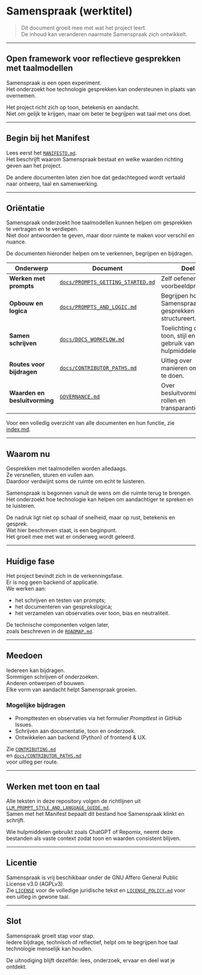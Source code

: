 # Samenspraak (werktitel)

> Dit document groeit mee met wat het project leert.  
> De inhoud kan veranderen naarmate Samenspraak zich ontwikkelt.

---

## Open framework voor reflectieve gesprekken met taalmodellen

Samenspraak is een open experiment.  
Het onderzoekt hoe technologie gesprekken kan ondersteunen in plaats van overnemen.  

Het project richt zich op toon, betekenis en aandacht.  
Niet om gelijk te krijgen, maar om beter te begrijpen wat taal met ons doet.

---

## Begin bij het Manifest

Lees eerst het [`MANIFESTO.md`](MANIFESTO.md).  
Het beschrijft waarom Samenspraak bestaat en welke waarden richting geven aan het project.  

De andere documenten laten zien hoe dat gedachtegoed wordt vertaald naar ontwerp, taal en samenwerking.

---

## Oriëntatie

Samenspraak onderzoekt hoe taalmodellen kunnen helpen om gesprekken te vertragen en te verdiepen.  
Niet door antwoorden te geven, maar door ruimte te maken voor verschil en nuance.  

De documenten hieronder helpen om te verkennen, begrijpen en bijdragen.

| Onderwerp | Document | Doel |
|------------|-----------|------|
| **Werken met prompts** | [`docs/PROMPTS_GETTING_STARTED.md`](docs/PROMPTS_GETTING_STARTED.md) | Zelf oefenen met voorbeeldprompts. |
| **Opbouw en logica** | [`docs/PROMPTS_AND_LOGIC.md`](docs/PROMPTS_AND_LOGIC.md) | Begrijpen hoe Samenspraak gesprekken structureert. |
| **Samen schrijven** | [`docs/DOCS_WORKFLOW.md`](docs/DOCS_WORKFLOW.md) | Toelichting op toon, stijl en gebruik van hulpmiddelen. |
| **Routes voor bijdragen** | [`docs/CONTRIBUTOR_PATHS.md`](docs/CONTRIBUTOR_PATHS.md) | Uitleg over manieren om mee te doen. |
| **Waarden en besluitvorming** | [`GOVERNANCE.md`](GOVERNANCE.md) | Over besluitvorming, rollen en transparantie. |

Voor een volledig overzicht van alle documenten en hun functie, zie [index.md](index.md).

---

## Waarom nu

Gesprekken met taalmodellen worden alledaags.  
Ze versnellen, sturen en vullen aan.  
Daardoor verdwijnt soms de ruimte om echt te luisteren.  

Samenspraak is begonnen vanuit de wens om die ruimte terug te brengen.  
Het onderzoekt hoe technologie kan helpen om aandachtiger te spreken en te luisteren.  

De nadruk ligt niet op schaal of snelheid, maar op rust, betekenis en gesprek.  
Wat hier beschreven staat, is een beginpunt.  
Het groeit mee met wat er onderweg wordt geleerd.

---

## Huidige fase

Het project bevindt zich in de verkenningsfase.  
Er is nog geen backend of applicatie.  
We werken aan:

- het schrijven en testen van prompts;  
- het documenteren van gesprekslogica;  
- het verzamelen van observaties over toon, bias en neutraliteit.  

De technische componenten volgen later,  
zoals beschreven in de [`ROADMAP.md`](ROADMAP.md).

---

## Meedoen

Iedereen kan bijdragen.  
Sommigen schrijven of onderzoeken.  
Anderen ontwerpen of bouwen.  
Elke vorm van aandacht helpt Samenspraak groeien.  

### Mogelijke bijdragen
- Prompttesten en observaties via het formulier *Prompttest* in GitHub Issues.  
- Schrijven aan documentatie, toon en onderzoek.  
- Ontwikkelen aan backend (Python) of frontend & UX.  

Zie [`CONTRIBUTING.md`](CONTRIBUTING.md)  
en [`docs/CONTRIBUTOR_PATHS.md`](docs/CONTRIBUTOR_PATHS.md)  
voor uitleg per route.

---

## Werken met toon en taal

Alle teksten in deze repository volgen de richtlijnen uit  
[`LLM_PROMPT_STYLE_AND_LANGUAGE_GUIDE.md`](LLM_PROMPT_STYLE_AND_LANGUAGE_GUIDE.md).  
Samen met het Manifest bepaalt dit bestand hoe Samenspraak klinkt en schrijft.

Wie hulpmiddelen gebruikt zoals ChatGPT of Repomix, neemt deze bestanden als vaste context zodat toon en waarden consistent blijven.

---

## Licentie

Samenspraak is vrij beschikbaar onder de GNU Affero General Public License v3.0 (AGPLv3).  
Zie [`LICENSE`](LICENSE) voor de volledige juridische tekst en [`LICENSE_POLICY.md`](LICENSE_POLICY.md) voor een uitleg in gewone taal.

---

## Slot

Samenspraak groeit stap voor stap.  
Iedere bijdrage, technisch of reflectief, helpt om te begrijpen hoe taal technologie menselijk kan houden.  

De uitnodiging blijft dezelfde: lees, onderzoek, ervaar en deel wat je ontdekt.
